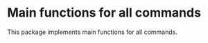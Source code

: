 # Main functions for all commands

This package implements main functions for all commands.

<!-- vim:ts=8:sw=4:et:textwidth=72
-->
